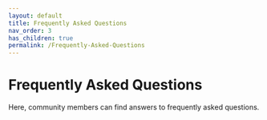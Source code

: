 ```yaml
---
layout: default
title: Frequently Asked Questions
nav_order: 3
has_children: true
permalink: /Frequently-Asked-Questions
---
```


# Frequently Asked Questions

Here, community members can find answers to frequently asked questions.

